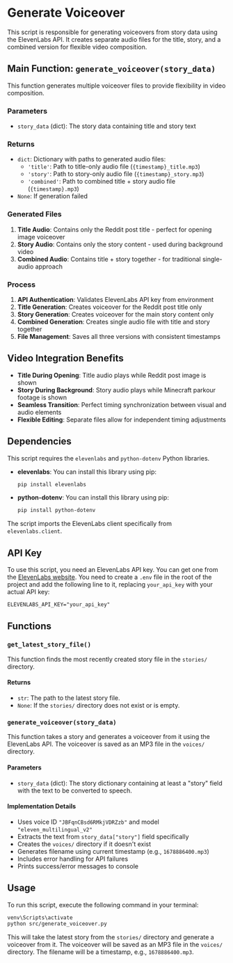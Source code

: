 
# Generate Voiceover

This script is responsible for generating voiceovers from story data using the ElevenLabs API. It creates separate audio files for the title, story, and a combined version for flexible video composition.

## Main Function: `generate_voiceover(story_data)`

This function generates multiple voiceover files to provide flexibility in video composition.

### Parameters

- `story_data` (dict): The story data containing title and story text

### Returns

- `dict`: Dictionary with paths to generated audio files:
  - `'title'`: Path to title-only audio file (`{timestamp}_title.mp3`)
  - `'story'`: Path to story-only audio file (`{timestamp}_story.mp3`)
  - `'combined'`: Path to combined title + story audio file (`{timestamp}.mp3`)
- `None`: If generation failed

### Generated Files

1. **Title Audio**: Contains only the Reddit post title - perfect for opening image voiceover
2. **Story Audio**: Contains only the story content - used during background video
3. **Combined Audio**: Contains title + story together - for traditional single-audio approach

### Process

1. **API Authentication**: Validates ElevenLabs API key from environment
2. **Title Generation**: Creates voiceover for the Reddit post title only
3. **Story Generation**: Creates voiceover for the main story content only
4. **Combined Generation**: Creates single audio file with title and story together
5. **File Management**: Saves all three versions with consistent timestamps

## Video Integration Benefits

- **Title During Opening**: Title audio plays while Reddit post image is shown
- **Story During Background**: Story audio plays while Minecraft parkour footage is shown  
- **Seamless Transition**: Perfect timing synchronization between visual and audio elements
- **Flexible Editing**: Separate files allow for independent timing adjustments

## Dependencies

This script requires the `elevenlabs` and `python-dotenv` Python libraries.

- **elevenlabs**: You can install this library using pip:
  ```bash
  pip install elevenlabs
  ```
- **python-dotenv**: You can install this library using pip:
    ```bash
    pip install python-dotenv
    ```

The script imports the ElevenLabs client specifically from `elevenlabs.client`.

## API Key

To use this script, you need an ElevenLabs API key. You can get one from the [ElevenLabs website](https://elevenlabs.io/). You need to create a `.env` file in the root of the project and add the following line to it, replacing `your_api_key` with your actual API key:

```
ELEVENLABS_API_KEY="your_api_key"
```

## Functions

### `get_latest_story_file()`

This function finds the most recently created story file in the `stories/` directory.

#### Returns

- `str`: The path to the latest story file.
- `None`: If the `stories/` directory does not exist or is empty.

### `generate_voiceover(story_data)`

This function takes a story and generates a voiceover from it using the ElevenLabs API. The voiceover is saved as an MP3 file in the `voices/` directory.

#### Parameters

- `story_data` (dict): The story dictionary containing at least a "story" field with the text to be converted to speech.

#### Implementation Details

- Uses voice ID `"JBFqnCBsd6RMkjVDRZzb"` and model `"eleven_multilingual_v2"`
- Extracts the text from `story_data["story"]` field specifically
- Creates the `voices/` directory if it doesn't exist
- Generates filename using current timestamp (e.g., `1678886400.mp3`)
- Includes error handling for API failures
- Prints success/error messages to console

## Usage

To run this script, execute the following command in your terminal:

```bash
venv\Scripts\activate
python src/generate_voiceover.py
```

This will take the latest story from the `stories/` directory and generate a voiceover from it. The voiceover will be saved as an MP3 file in the `voices/` directory. The filename will be a timestamp, e.g., `1678886400.mp3`.
